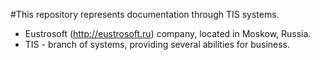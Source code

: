 #This repository represents documentation through TIS systems.

- Eustrosoft (http://eustrosoft.ru) company, located in Moskow, Russia.
- TIS - branch of systems, providing several abilities for business.

